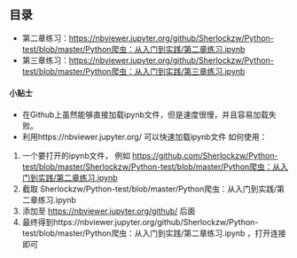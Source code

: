 ## 目录

- 第二章练习：https://nbviewer.jupyter.org/github/Sherlockzw/Python-test/blob/master/Python爬虫：从入门到实践/第二章练习.ipynb
- 第三章练习：https://nbviewer.jupyter.org/github/Sherlockzw/Python-test/blob/master/Python爬虫：从入门到实践/第三章练习.ipynb






#### 小贴士
- 在Github上虽然能够直接加载ipynb文件，但是速度很慢，并且容易加载失败。
- 利用https://nbviewer.jupyter.org/ 可以快速加载ipynb文件
如何使用： 
1. 一个要打开的ipynb文件， 例如 https://github.com/Sherlockzw/Python-test/blob/master/Sherlockzw/Python-test/blob/master/Python爬虫：从入门到实践/第二章练习.ipynb
2. 截取 Sherlockzw/Python-test/blob/master/Python爬虫：从入门到实践/第二章练习.ipynb
3. 添加至 https://nbviewer.jupyter.org/github/ 后面
4. 最终得到https://nbviewer.jupyter.org/github/Sherlockzw/Python-test/blob/master/Python爬虫：从入门到实践/第二章练习.ipynb ，打开连接即可

